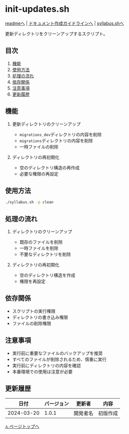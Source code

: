 <!--
更新時の注意事項:
- 準拠とは、類推せずに内容に従うこと
- 更新は docs/doc.md に準拠すること
-->

# init-updates.sh

[readmeへ](../README.md) | [ドキュメント作成ガイドラインへ](../doc.md) | [syllabus.shへ](./syllabus.md)

更新ディレクトリをクリーンアップするスクリプト。

## 目次
1. [機能](#機能)
2. [使用方法](#使用方法)
3. [処理の流れ](#処理の流れ)
4. [依存関係](#依存関係)
5. [注意事項](#注意事項)
6. [更新履歴](#更新履歴)

## 機能

1. 更新ディレクトリのクリーンアップ
   - `migrations_dev`ディレクトリの内容を削除
   - `migrations`ディレクトリの内容を削除
   - 一時ファイルの削除

2. ディレクトリの再初期化
   - 空のディレクトリ構造の再作成
   - 必要な権限の再設定

## 使用方法

```bash
./syllabus.sh -p clean
```

## 処理の流れ

1. ディレクトリのクリーンアップ
   - 既存のファイルを削除
   - 一時ファイルを削除
   - 不要なディレクトリを削除

2. ディレクトリの再初期化
   - 空のディレクトリ構造を作成
   - 権限を再設定

## 依存関係

- スクリプトの実行権限
- ディレクトリの書き込み権限
- ファイルの削除権限

## 注意事項

- 実行前に重要なファイルのバックアップを推奨
- すべてのファイルが削除されるため、慎重に実行
- 実行前にディレクトリの内容を確認
- 本番環境での使用は注意が必要

## 更新履歴

| 日付 | バージョン | 更新者 | 内容 |
|------|------------|--------|------|
| 2024-03-20 | 1.0.1 | 開発者名 | 初版作成 |

[🔝 ページトップへ](#init-updatessh) 